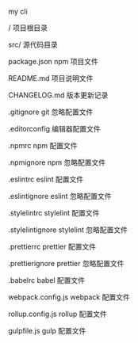my cli

/ 项目根目录

src/ 源代码目录

package.json npm 项目文件

README.md 项目说明文件

CHANGELOG.md 版本更新记录

.gitignore git 忽略配置文件

.editorconfig 编辑器配置文件

.npmrc npm 配置文件

.npmignore npm 忽略配置文件

.eslintrc eslint 配置文件

.eslintignore eslint 忽略配置文件

.stylelintrc stylelint 配置文件

.stylelintignore stylelint 忽略配置文件

.prettierrc prettier 配置文件

.prettierignore prettier 忽略配置文件

.babelrc babel 配置文件

webpack.config.js webpack 配置文件

rollup.config.js rollup 配置文件

gulpfile.js gulp 配置文件
